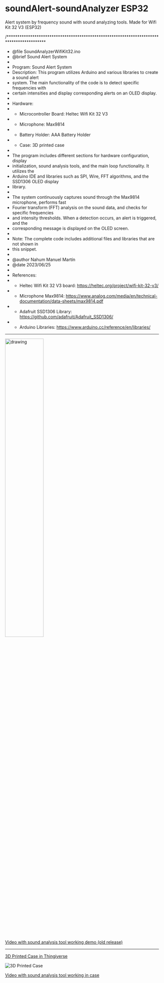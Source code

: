 # soundAlert-soundAnalyzer ESP32
 Alert system by frequency sound with sound analyzing tools. Made for Wifi Kit 32 V3 (ESP32)

/******************************************************************************************
 * @file SoundAnalyzerWifiKit32.ino
 * @brief Sound Alert System
 *
 * Program: Sound Alert System
 * Description: This program utilizes Arduino and various libraries to create a sound alert
 * system. The main functionality of the code is to detect specific frequencies with
 * certain intensities and display corresponding alerts on an OLED display.
 * 
 * Hardware:
 * - Microcontroller Board: Heltec Wifi Kit 32 V3
 * - Microphone: Max9814
 * - Battery Holder: AAA Battery Holder
 * - Case: 3D printed case
 *
 * The program includes different sections for hardware configuration, display
 * initialization, sound analysis tools, and the main loop functionality. It utilizes the
 * Arduino IDE and libraries such as SPI, Wire, FFT algorithms, and the SSD1306 OLED display
 * library.
 *
 * The system continuously captures sound through the Max9814 microphone, performs fast
 * Fourier transform (FFT) analysis on the sound data, and checks for specific frequencies
 * and intensity thresholds. When a detection occurs, an alert is triggered, and the
 * corresponding message is displayed on the OLED screen.
 *
 * Note: The complete code includes additional files and libraries that are not shown in
 * this snippet.
 *
 * @author Nahum Manuel Martín
 * @date 2023/06/25
 *
 * References:
 * - Heltec Wifi Kit 32 V3 board: https://heltec.org/project/wifi-kit-32-v3/
 * - Microphone Max9814: https://www.analog.com/media/en/technical-documentation/data-sheets/max9814.pdf
 * - Adafruit SSD1306 Library: https://github.com/adafruit/Adafruit_SSD1306/
 * - Arduino Libraries: https://www.arduino.cc/reference/en/libraries/

--------------------------------------

<img src="https://cdn.thingiverse.com/assets/96/c9/16/7f/d5/44437ce8-861f-498e-a02c-16e2b9ba65a3.jpg" alt="drawing" width="50%" height="50%"/>

[Video with sound analysis tool working demo (old release)](https://www.youtube.com/watch?v=icu3Co2jCHw)

-------------------------------------

[3D Printed Case in Thingiverse](https://www.thingiverse.com/thing:6096022)

![3D Printed Case](https://cdn.thingiverse.com/assets/06/06/ce/4a/9f/featured_preview_50df27e4-ebd3-459a-aac1-78d2d78a0f4c.jpg)



[Video with sound analysis tool working in case](https://www.youtube.com/watch?v=QHgimJAhCMs)
